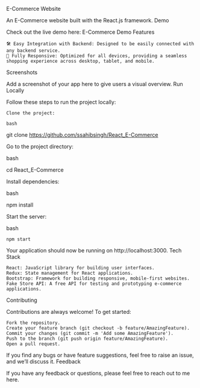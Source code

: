 E-Commerce Website

An E-Commerce website built with the React.js framework.
Demo

Check out the live demo here: E-Commerce Demo
Features

    🛠️ Easy Integration with Backend: Designed to be easily connected with any backend service.
    📱 Fully Responsive: Optimized for all devices, providing a seamless shopping experience across desktop, tablet, and mobile.

Screenshots


Add a screenshot of your app here to give users a visual overview.
Run Locally

Follow these steps to run the project locally:

    Clone the project:

    bash

git clone https://github.com/ssahibsingh/React_E-Commerce

Go to the project directory:

bash

cd React_E-Commerce

Install dependencies:

bash

npm install

Start the server:

bash

    npm start

Your application should now be running on http://localhost:3000.
Tech Stack

    React: JavaScript library for building user interfaces.
    Redux: State management for React applications.
    Bootstrap: Framework for building responsive, mobile-first websites.
    Fake Store API: A free API for testing and prototyping e-commerce applications.

Contributing

Contributions are always welcome! To get started:

    Fork the repository.
    Create your feature branch (git checkout -b feature/AmazingFeature).
    Commit your changes (git commit -m 'Add some AmazingFeature').
    Push to the branch (git push origin feature/AmazingFeature).
    Open a pull request.

If you find any bugs or have feature suggestions, feel free to raise an issue, and we’ll discuss it.
Feedback

If you have any feedback or questions, please feel free to reach out to me here.
